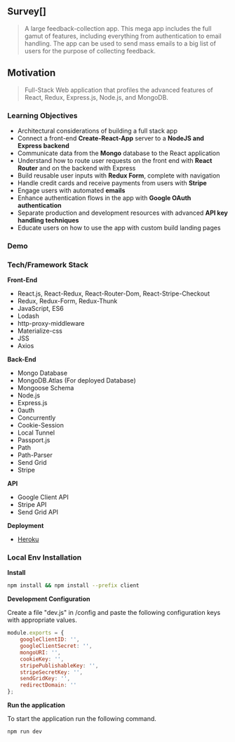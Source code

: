 ## Survey[]

> A large feedback-collection app. This mega app includes the full gamut of features, including everything from authentication to email handling. The app can be used to send mass emails to a big list of users for the purpose of collecting feedback.  

## Motivation

> Full-Stack Web application that profiles the advanced features of React, Redux, Express.js, Node.js, and MongoDB.

### Learning Objectives

* Architectural considerations of building a full stack app
* Connect a front-end <b>Create-React-App</b> server to a <b>NodeJS and Express backend</b>
* Communicate data from the <b>Mongo</b> database to the React application
* Understand how to route user requests on the front end with <b>React Router</b> and on the backend with Express
* Build reusable user inputs with <b>Redux Form</b>, complete with navigation
* Handle credit cards and receive payments from users with <b>Stripe</b>
* Engage users with automated <b>emails</b>
* Enhance authentication flows in the app with <b>Google OAuth authentication</b>
* Separate production and development resources with advanced <b>API key handling techniques</b>
* Educate users on how to use the app with custom build landing pages

### Demo
    
<!-- <p align="center"> -->
<!-- <img src=""> -->
<!-- </p> -->


### Tech/Framework Stack

<b>Front-End</b>

- React.js, React-Redux, React-Router-Dom, React-Stripe-Checkout
- Redux, Redux-Form, Redux-Thunk
- JavaScript, ES6
- Lodash
- http-proxy-middleware
- Materialize-css
- JSS
- Axios


<b>Back-End</b>

- Mongo Database
- MongoDB.Atlas (For deployed Database)
- Mongoose Schema
- Node.js
- Express.js
- 0auth
- Concurrently
- Cookie-Session
- Local Tunnel
- Passport.js
- Path
- Path-Parser
- Send Grid
- Stripe


<b>API</b>
- Google Client API
- Stripe API
- Send Grid API
  
<b>Deployment</b>

- [Heroku](https://dry-cove-84361.herokuapp.com/)

### Local Env Installation

<b>Install</b>
```zsh
npm install && npm install --prefix client
```
<b>Development Configuration</b>

Create a file "dev.js" in /config and paste the following configuration keys with appropriate values.
```javascript
module.exports = {
    googleClientID: '',
    googleClientSecret: '',
    mongoURI: '',
    cookieKey: '',
    stripePublishableKey: '',
    stripeSecretKey: '',
    sendGridKey: '',
    redirectDomain: ''
};
```
<b>Run the application</b>

To start the application run the following command.
```zsh
npm run dev
```